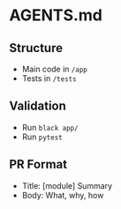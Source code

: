 # AGENTS.md

## Structure
- Main code in `/app`
- Tests in `/tests`

## Validation
- Run `black app/`
- Run `pytest`

## PR Format
- Title: [module] Summary
- Body: What, why, how

